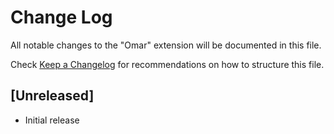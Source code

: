 # Change Log

All notable changes to the "Omar" extension will be documented in this file.

Check [Keep a Changelog](http://keepachangelog.com/) for recommendations on how to structure this file.

## [Unreleased]

- Initial release